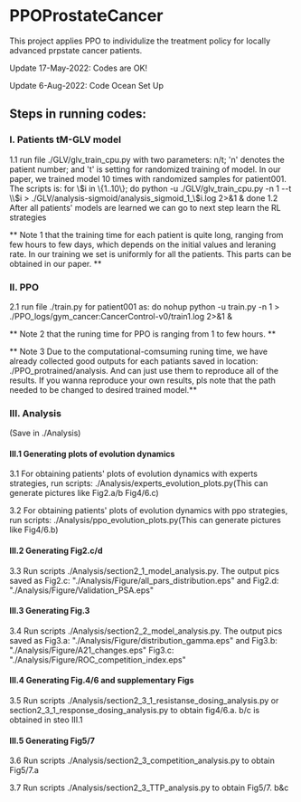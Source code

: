 # PPOProstateCancer
This project applies PPO to individulize the treatment policy for locally advanced prpstate cancer patients. 

Update 17-May-2022: Codes are OK!

Update 6-Aug-2022: Code Ocean Set Up

## Steps in running codes:
### I. Patients tM-GLV model
1.1 run file ./GLV/glv_train_cpu.py with two parameters: n/t; 'n' denotes the patient number; and 't' is setting for randomized training of model. In our paper, we trained model 10 times with randomized samples for patient001. The scripts is: for \\$i in \{1..10\}; do python -u ./GLV/glv_train_cpu.py -n 1 --t \\$i > ./GLV/analysis-sigmoid/analysis_sigmoid_1_\\$i.log 2>\&1 \&  done
 1.2 After all patients' models are learned we can go to next step learn the RL strategies

 ** Note 1 that the training time for each patient is quite long, ranging from few hours to few days, which depends on the initial values and leraning rate. In our training we set is uniformly for all the patients. This parts can be obtained in our paper. ** 

### II. PPO
 2.1 run file ./train.py for patient001 as: do nohup python -u train.py -n 1  > ./PPO_logs/gym_cancer:CancerControl-v0/train1.log 2>&1 & 

** Note 2 that the runing time for PPO is ranging from 1 to few hours. **

** Note 3 Due to the computational-comsuming runing time, we have already collected good outputs for each patiants saved in location: ./PPO_protrained/analysis. And can just use them to reproduce all of the results. If you wanna reproduce your own results, pls note that the path needed to be changed to desired trained model.**
 ### III. Analysis
 (Save in ./Analysis)
 #### III.1 Generating plots of evolution dynamics 
 3.1 For obtaining patients' plots of evolution dynamics with experts strategies, run scripts: ./Analysis/experts_evolution_plots.py(This can generate pictures like Fig2.a/b Fig4/6.c)

 3.2 For obtaining patients' plots of evolution dynamics with ppo strategies, run scripts: ./Analysis/ppo_evolution_plots.py(This can generate pictures like Fig4/6.b)

#### III.2 Generating Fig2.c/d
 3.3 Run scripts ./Analysis/section2_1_model_analysis.py. The output pics saved as Fig2.c: "./Analysis/Figure/all_pars_distribution.eps" and Fig2.d: "./Analysis/Figure/Validation_PSA.eps"

 #### III.3 Generating Fig.3 
3.4 Run scripts ./Analysis/section2_2_model_analysis.py. The output pics saved as Fig3.a: "./Analysis/Figure/distribution_gamma.eps" and Fig3.b: "./Analysis/Figure/A21_changes.eps" Fig3.c: "./Analysis/Figure/ROC_competition_index.eps"

#### III.4 Generating Fig.4/6 and supplementary Figs
3.5 Run scripts ./Analysis/section2_3_1_resistanse_dosing_analysis.py or section2_3_1_response_dosing_analysis.py to obtain fig4/6.a. b/c is obtained in steo III.1

#### III.5 Generating Fig5/7
3.6 Run scripts ./Analysis/section2_3_competition_analysis.py to obtain Fig5/7.a 

3.7 Run scripts ./Analysis/section2_3_TTP_analysis.py to obtain Fig5/7. b&c
